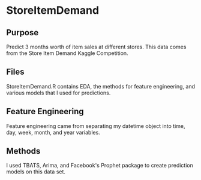 # StoreItemDemand

## Purpose
Predict 3 months worth of item sales at different stores. This data comes from the Store Item Demand Kaggle Competition.

## Files
StoreItemDemand.R contains EDA, the methods for feature engineering, and various models that I used for predictions.

## Feature Engineering
Feature engineering came from separating my datetime object into time, day, week, month, and year variables. 

## Methods
I used TBATS, Arima, and Facebook's Prophet package to create prediction models on this data set.
